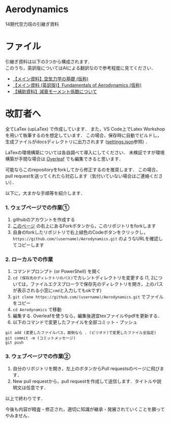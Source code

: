 # Aerodynamics
14期代空力班の引継ぎ資料

# ファイル
引継ぎ資料は以下の3つから構成されます．  
このうち，英訳版についてはAIによる翻訳なので参考程度に見てください．

- [【メイン資料】空気力学の基礎 (仮称)](docs/aero.pdf)
- [【メイン資料 (英訳版)】Fundamentals of Aerodynamics (仮称)](docs/aero_en.pdf)  
- [【補助資料】減衰モーメント係数について](docs/damping_moment.pdf)


# 改訂者へ
全てLaTex (upLaTex) で作成しています．
また，VS Code上でLatex Workshopを用いて執筆するのを想定しています．
この場合，保存時に自動でビルドし，生成ファイルがdocsディレクトリに出力されます ([settings.json](.vscode/settings.json)参照) ．

LaTexの環境構築については各自調べて導入にしてください．
未検証ですが環境構築が手間な場合は [Overleaf](https://www.overleaf.com/) でも編集できると思います．

可能ならこのrepositoryをforkしてから修正するのを推奨します．
この場合，pull requestを送ってくれたら対応します（気付いていない場合はご連絡ください）．

以下に，大まかな手順等を紹介します．
### 1. ウェブページでの作業①
1. githubのアカウントを作成する
2. [このページ](https://github.com/kuma003/Aerodynamics.git) の右上にあるForkボタンから，このリポジトリをforkします
3. 自身のforkしたリポジトリで右上緑色のCodeボタンをクリックし，`https://github.com/(username)/Aerodynamics.git` のようなURLを確認してコピーします

### 2. ローカルでの作業
1. コマンドプロンプト (or PowerShell) を開く
2. `cd (保存先のディレクトリのパス)`でカレントディレクトリを変更する
 (1, 2については，ファイルエクスプローラで保存先のディレクトリを開き，上のパスが表示される小窓に`cmd`と入力してもokです)
3. `git clone https://github.com/(username)/Aerodynamics.git` でファイルをコピー
4. `cd Aerodynamics` で移動
5. 編集する.  Overleafを使うなら，編集後適宜texファイルやpdfを更新する．
6. 以下のコマンドで変更したファイルを全部コミット・プッシュ
 ```
 git add (変更したファイルパス，面倒なら . (ピリオド)で変更したファイル全指定) 
 git commit -m (コミットメッセージ)
 git push
 ```

### 3. ウェブページでの作業②
1. 自分のリポジトリを開き，左上のボタンからPull requestsのページに飛びます．
2. New pull requestから，pull requestを作成して送信します．タイトルや説明文は任意です．

以上で終わりです．




今後も内容が精査・修正され，適切に知識が継承・発展されていくことを願ってやみません．

